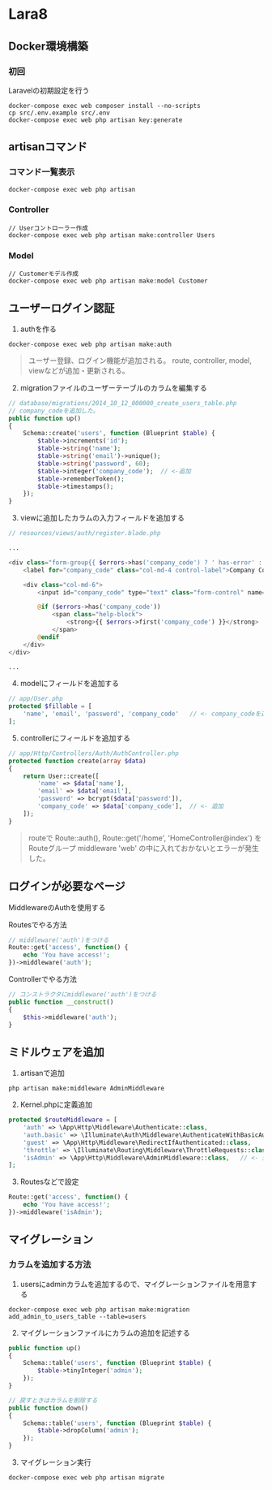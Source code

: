 # Lara8

## Docker環境構築

### 初回

Laravelの初期設定を行う

```shell
docker-compose exec web composer install --no-scripts
cp src/.env.example src/.env
docker-compose exec web php artisan key:generate
```

## artisanコマンド

### コマンド一覧表示

```shell
docker-compose exec web php artisan
```

### Controller

```shell
// Userコントローラー作成
docker-compose exec web php artisan make:controller Users
```

### Model

```shell
// Customerモデル作成
docker-compose exec web php artisan make:model Customer
```

## ユーザーログイン認証

1. authを作る
```shell
docker-compose exec web php artisan make:auth
```
> ユーザー登録、ログイン機能が追加される。
> route, controller, model, viewなどが追加・更新される。

2. migrationファイルのユーザーテーブルのカラムを編集する
```php
// database/migrations/2014_10_12_000000_create_users_table.php
// company_codeを追加した。
public function up()
{
    Schema::create('users', function (Blueprint $table) {
        $table->increments('id');
        $table->string('name');
        $table->string('email')->unique();
        $table->string('password', 60);
        $table->integer('company_code');  // <-追加
        $table->rememberToken();
        $table->timestamps();
    });
}
```

3. viewに追加したカラムの入力フィールドを追加する
```php
// resources/views/auth/register.blade.php

...

<div class="form-group{{ $errors->has('company_code') ? ' has-error' : '' }}">
    <label for="company_code" class="col-md-4 control-label">Company Code</label>

    <div class="col-md-6">
        <input id="company_code" type="text" class="form-control" name="company_code" value="{{ old('company_code') }}">

        @if ($errors->has('company_code'))
            <span class="help-block">
                <strong>{{ $errors->first('company_code') }}</strong>
            </span>
        @endif
    </div>
</div>

...

```

4. modelにフィールドを追加する
```php
// app/User.php
protected $fillable = [
    'name', 'email', 'password', 'company_code'   // <- company_codeを追加
];
```

5. controllerにフィールドを追加する
```php
// app/Http/Controllers/Auth/AuthController.php
protected function create(array $data)
{
    return User::create([
        'name' => $data['name'],
        'email' => $data['email'],
        'password' => bcrypt($data['password']),
        'company_code' => $data['company_code'],  // <- 追加
    ]);
}
```

> routeで Route::auth(), Route::get('/home', 'HomeController@index') を
> Routeグループ middleware 'web' の中に入れておかないとエラーが発生した。

## ログインが必要なページ

MiddlewareのAuthを使用する

Routesでやる方法
```php
// middleware('auth')をつける
Route::get('access', function() {
    echo 'You have access!';
})->middleware('auth');
```

Controllerでやる方法
```php
// コンストラクタにmiddleware('auth')をつける
public function __construct()
{
    $this->middleware('auth');
}
```

## ミドルウェアを追加

1. artisanで追加
```shell
php artisan make:middleware AdminMiddleware
```

2. Kernel.phpに定義追加
```php
protected $routeMiddleware = [
    'auth' => \App\Http\Middleware\Authenticate::class,
    'auth.basic' => \Illuminate\Auth\Middleware\AuthenticateWithBasicAuth::class,
    'guest' => \App\Http\Middleware\RedirectIfAuthenticated::class,
    'throttle' => \Illuminate\Routing\Middleware\ThrottleRequests::class,
    'isAdmin' => \App\Http\Middleware\AdminMiddleware::class,   // <- 追加
];
```

3. Routesなどで設定
```php
Route::get('access', function() {
    echo 'You have access!';
})->middleware('isAdmin');
```

## マイグレーション

### カラムを追加する方法
1. usersにadminカラムを追加するので、マイグレーションファイルを用意する
```shell
docker-compose exec web php artisan make:migration add_admin_to_users_table --table=users 
```

2. マイグレーションファイルにカラムの追加を記述する
```php
public function up()
{
    Schema::table('users', function (Blueprint $table) {
        $table->tinyInteger('admin');
    });
}

// 戻すときはカラムを削除する
public function down()
{
    Schema::table('users', function (Blueprint $table) {
        $table->dropColumn('admin');
    });
}
```

3. マイグレーション実行
```shell
docker-compose exec web php artisan migrate
```
